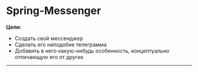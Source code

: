 # Spring-Messenger
 **Цели:**
 
  - Создать свой мессенджер
  - Сделать его наподобие телеграмма
  - Добавить в него какую-нибудь особенность, концептуально отличающую его от других

 ****

